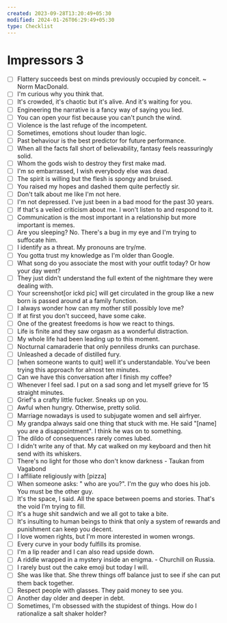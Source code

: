 ```yaml
---
created: 2023-09-28T13:20:49+05:30
modified: 2024-01-26T06:29:49+05:30
type: Checklist
---
```


# Impressors 3

- [ ] Flattery succeeds best on minds previously occupied by conceit. ~ Norm MacDonald.
- [ ] I'm curious why you think that.
- [ ] It's crowded, it's chaotic but it's alive. And it's waiting for you.
- [ ] Engineering the narrative is a fancy way of saying you lied.
- [ ] You can open your fist because you can't punch the wind.
- [ ] Violence is the last refuge of the incompetent.
- [ ] Sometimes, emotions shout louder than logic.
- [ ] Past behaviour is the best predictor for future performance.
- [ ] When all the facts fall short of believability, fantasy feels reassuringly solid.
- [ ] Whom the gods wish to destroy they first make mad.
- [ ] I'm so embarrassed, I wish everybody else was dead.
- [ ] The spirit is willing but the flesh is spongy and bruised.
- [ ] You raised my hopes and dashed them quite perfectly sir.
- [ ] Don't talk about me like I'm not here.
- [ ] I'm not depressed. I've just been in a bad mood for the past 30 years.
- [ ] If that's a veiled criticism about me. I won't listen to and respond to it.
- [ ] Communication is the most important in a relationship but more important is memes.
- [ ] Are you sleeping? No. There's a bug in my eye and I'm trying to suffocate him.
- [ ] I identify as a threat. My pronouns are try/me.
- [ ] You gotta trust my knowledge as I'm older than Google.
- [ ] What song do you associate the most with your outfit today? Or how your day went?
- [ ] They just didn't understand the full extent of the nightmare they were dealing with.
- [ ] Your screenshot[or ickd pic] will get circulated in the group like a new born is passed around at a family function.
- [ ] I always wonder how can my mother still possibly love me?
- [ ] If at first you don't succeed, have some cake.
- [ ] One of the greatest freedoms is how we react to things.
- [ ] Life is finite and they saw orgasm as a wonderful distraction.
- [ ] My whole life had been leading up to this moment.
- [ ] Nocturnal camaraderie that only penniless drunks can purchase.
- [ ] Unleashed a decade of distilled fury.
- [ ] [when someone wants to quit] well it's understandable. You've been trying this approach for almost ten minutes.
- [ ] Can we have this conversation after I finish my coffee?
- [ ] Whenever I feel sad. I put on a sad song and let myself grieve for 15 straight minutes.
- [ ] Grief's a crafty little fucker. Sneaks up on you.
- [ ] Awful when hungry. Otherwise, pretty solid.
- [ ] Marriage nowadays is used to subjugate women and sell airfryer.
- [ ] My grandpa always said one thing that stuck with me. He said "[name] you are a disappointment". I think he was on to something.
- [ ] The dildo of consequences rarely comes lubed.
- [ ] I didn't write any of that. My cat walked on my keyboard and then hit send with its whiskers.
- [ ] There's no light for those who don't know darkness - Taukan from Vagabond
- [ ] I affiliate religiously with [pizza]
- [ ] When someone asks: " who are you?". I'm the guy who does his job. You must be the other guy.
- [ ] It's the space, I said. All the space between poems and stories. That's the void I'm trying to fill.
- [ ] It's a huge shit sandwich and we all got to take a bite.
- [ ] It's insulting to human beings to think that only a system of rewards and punishment can keep you decent.
- [ ] I love women rights, but I'm more interested in women wrongs.
- [ ] Every curve in your body fulfills its promise.
- [ ] I'm a lip reader and I can also read upside down.
- [ ] A riddle wrapped in a mystery inside an enigma. - Churchill on Russia.
- [ ] I rarely bust out the cake emoji but today I will.
- [ ] She was like that. She threw things off balance just to see if she can put them back together.
- [ ] Respect people with glasses. They paid money to see you.
- [ ] Another day older and deeper in debt.
- [ ] Sometimes, I'm obsessed with the stupidest of things. How do I rationalize a salt shaker holder?
